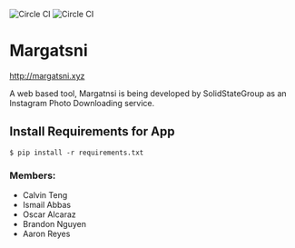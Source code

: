 ![Circle CI](https://circleci.com/gh/:owner/:repo.png?circle-token=:circle-token) ![Circle CI](https://circleci.com/gh/:owner/:repo.svg?style=shield&circle-token=:circle-token)

# Margatsni

  http://margatsni.xyz

A web based tool, Margatnsi is being developed by SolidStateGroup as an Instagram Photo Downloading service.

## Install Requirements for App
	$ pip install -r requirements.txt	

### Members:
* Calvin Teng
* Ismail Abbas
* Oscar Alcaraz
* Brandon Nguyen
* Aaron Reyes
